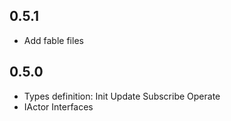 ## 0.5.1
* Add fable files

## 0.5.0
* Types definition: Init Update Subscribe Operate
* IActor Interfaces
